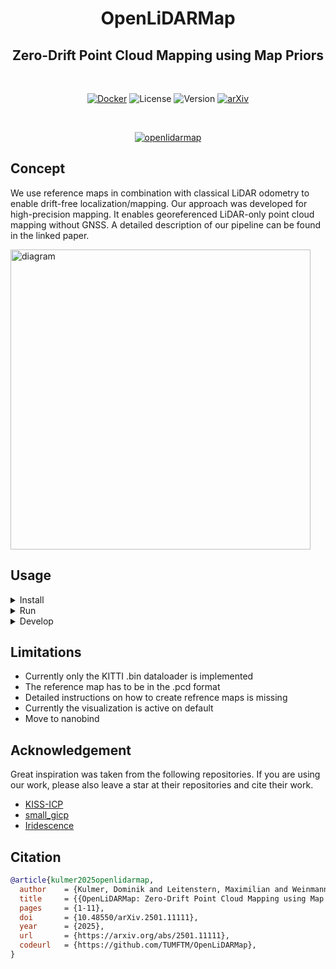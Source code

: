 <div align="center">
    <h1>OpenLiDARMap</h1>
    <h2>Zero-Drift Point Cloud Mapping using Map Priors</h2>
  <br>

  [![Docker](https://badgen.net/badge/icon/docker?icon=docker&label)](https://www.docker.com/)
  ![License](https://img.shields.io/badge/license-Apache%202.0-blue)
  ![Version](https://img.shields.io/badge/version-0.0.1-blue)
  [![arXiv](https://img.shields.io/badge/arXiv-1234.56789-b31b1b.svg)](https://arxiv.org/abs/2501.11111)
  
  <br align="center">
  
  [![openlidarmap](doc/openlidarmap_seq00.gif)](https://youtu.be/JqTDPS63eIE)
  <br>

</div>

## Concept

We use reference maps in combination with classical LiDAR odometry to enable drift-free localization/mapping. Our approach was developed for high-precision mapping. It enables georeferenced LiDAR-only point cloud mapping without GNSS. A detailed description of our pipeline can be found in the linked paper.  

<img src=doc/pipeline_diagram.png alt="diagram" width="480" />

## Usage

<details>
<summary>Install</summary>

We provide a Docker image on Docker Hub, which will automatically pulled within the Run section, but you also have the option to build is locally.  
```sh
./docker/build_docker.sh # (optional)
```
</details>

<details>
<summary>Run</summary>

To use our approach, you need a reference map and an initial guess for the first pose.

The easiest way to use our approach is with the provided Docker image.
```sh
./docker/run_docker.sh <map_path> <scan_path> <output_path> <x> <y> <z> <qx> <qy> <qz> <qw>

# Example
./docker/run_docker.sh datasets/kitti/map.pcd datasets/data_odometry_velodyne/dataset/sequences/00/velodyne output.txt 395.5 1696.25 117.55 0 0 0.4848096 0.8746197
```

The output of the algorithm are poses in the KITTI format.
  
We also provide Python bindings. Have a look in the `python` folder, where we provide a test script.

</details>
<details>
<summary>Develop</summary>

We also provida a Development image, if you like to contribute or adapt or approach.  
Open this repository in VSCode -> F1 -> Rebuild and Reopen in Container.  

To build the C++ code:
```sh
mkdir build
cd build
cmake ../cpp && make -j
```

To build the Python bindings:
```sh
cd python
pip install -e .
```

</details>


## Limitations

* Currently only the KITTI .bin dataloader is implemented
* The reference map has to be in the .pcd format
* Detailed instructions on how to create refrence maps is missing
* Currently the visualization is active on default
* Move to nanobind

## Acknowledgement

Great inspiration was taken from the following repositories. If you are using our work, please also leave a star at their repositories and cite their work.

* [KISS-ICP](https://github.com/PRBonn/kiss-icp)
* [small_gicp](https://github.com/koide3/small_gicp)
* [Iridescence](https://github.com/koide3/iridescence)


## Citation

```bibtex
@article{kulmer2025openlidarmap,
  author    = {Kulmer, Dominik and Leitenstern, Maximilian and Weinmann, Marcel and Lienkamp, Markus},
  title     = {{OpenLiDARMap: Zero-Drift Point Cloud Mapping using Map Priors}},
  pages     = {1-11},
  doi       = {10.48550/arXiv.2501.11111},
  year      = {2025},
  url       = {https://arxiv.org/abs/2501.11111},
  codeurl   = {https://github.com/TUMFTM/OpenLiDARMap},
}
```
